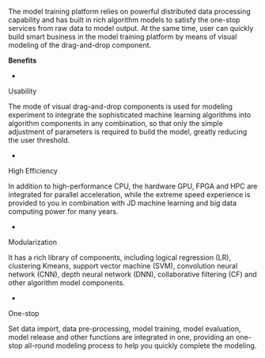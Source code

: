 The model training platform relies on powerful distributed data processing capability and has built in rich algorithm models to satisfy the one-stop services from raw data to model output. At the same time, user can quickly build smart business in the model training platform by means of visual modeling of the drag-and-drop component.

**Benefits**

* 
Usability

The mode of visual drag-and-drop components is used for modeling experiment to integrate the sophisticated machine learning algorithms into algorithm components in any combination, so that only the simple adjustment of parameters is required to build the model, greatly reducing the user threshold.

* 
High Efficiency

In addition to high-performance CPU, the hardware GPU, FPGA and HPC are integrated for parallel acceleration, while the extreme speed experience is provided to you in combination with JD machine learning and big data computing power for many years.

* 
Modularization

It has a rich library of components, including logical regression (LR), clustering Kmeans, support vector machine (SVM), convolution neural network (CNN), depth neural network (DNN), collaborative filtering (CF) and other algorithm model components.

* 
One-stop

Set data import, data pre-processing, model training, model evaluation, model release and other functions are integrated in one, providing an one-stop all-round modeling process to help you quickly complete the modeling.